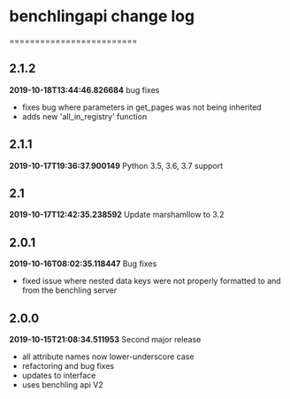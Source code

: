 # benchlingapi change log
=========================

## 2.1.2
**2019-10-18T13:44:46.826684**
bug fixes

 - fixes bug where parameters in get_pages was not being inherited
 - adds new 'all_in_registry' function

## 2.1.1
**2019-10-17T19:36:37.900149**
Python 3.5, 3.6, 3.7 support

## 2.1
**2019-10-17T12:42:35.238592**
Update marshamllow to 3.2


## 2.0.1
**2019-10-16T08:02:35.118447**
Bug fixes

 - fixed issue where nested data keys were not properly formatted to and from the benchling server

## 2.0.0
**2019-10-15T21:08:34.511953**
Second major release

 - all attribute names now lower-underscore case
 - refactoring and bug fixes
 - updates to interface
 - uses benchling api V2
